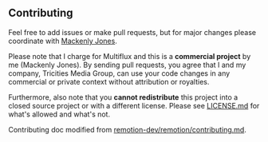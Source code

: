 ## Contributing

Feel free to add issues or make pull requests, but for major changes please coordinate with [Mackenly Jones](https://mackenly.com).

Please note that I charge for Multiflux and this is a **commercial project** by me (Mackenly Jones). By sending pull requests, you agree that I and my company, Tricities Media Group, can use your code changes in any commercial or private context without attribution or royalties.

Furthermore, also note that you **cannot redistribute** this project into a closed source project or with a different license. Please see [LICENSE.md](LICENSE.md) for what's allowed and what's not.

Contributing doc modified from [remotion-dev/remotion/contributing.md](https://github.com/remotion-dev/remotion/blob/main/CONTRIBUTING.md).